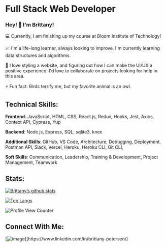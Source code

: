 # Full Stack Web Developer

### Hey! :wave: I'm Brittany!

💻 Currently, I am finishing up my course at Bloom Institute of Technology!

📈 I'm a life-long learner, always looking to improve. I'm currently learning data structures and algorithms.

🎎 I love styling a website, and figuring out how I can make the UI/UX a positive experience. I'd love to collaborate on projects looking for help in this area.

⚡ Fun fact: Birds terrify me, but my favorite animal is an owl.

## Technical Skills:

**Frontend**: JavaScript, HTML, CSS, React.js, Redux, Hooks, Jest, Axios, Context API, Cypress, Yup 

**Backend**: Node.js, Express, SQL, sqlite3, knex 

**Additional Skills**: GitHub, VS Code, Architecture, Debugging, Deployment, Postman API, Slack,  Vercel, Heroku, Heroku CLI, Git CLI,

**Soft Skills**: Communication, Leadership, Training & Development, Project Management, Teamwork

## Stats:

[![Brittany’s github stats](https://github-readme-stats.vercel.app/api?username=BrittanyPete)](https://github.com/BrittanyPete)

[![Top Langs](https://github-readme-stats.vercel.app/api/top-langs/?username=BrittanyPete&layout=compact)](https://github.com/BrittanyPete)

![Profile View Counter](https://komarev.com/ghpvc/?username=BrittanyPete)

## Connect With Me:

[![image](https://user-images.githubusercontent.com/92415478/159374862-d6e6747b-bce7-4313-9375-3ac6095dc8d1.png "https://www.linkedin.com/in/brittany-petersen/")](https://www.linkedin.com/in/brittany-petersen/)






<!--
 
**BrittanyPete/BrittanyPete** is a ✨ _special_ ✨ repository because its `README.md` (this file) appears on your GitHub profile.

-->
